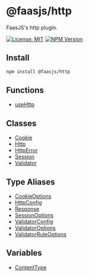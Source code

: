 # @faasjs/http

FaasJS's http plugin.

[![License: MIT](https://img.shields.io/npm/l/@faasjs/http.svg)](https://github.com/faasjs/faasjs/blob/main/packages/http/LICENSE)
[![NPM Version](https://img.shields.io/npm/v/@faasjs/http.svg)](https://www.npmjs.com/package/@faasjs/http)

## Install

```sh
npm install @faasjs/http
```

## Functions

- [useHttp](functions/useHttp.md)

## Classes

- [Cookie](classes/Cookie.md)
- [Http](classes/Http.md)
- [HttpError](classes/HttpError.md)
- [Session](classes/Session.md)
- [Validator](classes/Validator.md)

## Type Aliases

- [CookieOptions](type-aliases/CookieOptions.md)
- [HttpConfig](type-aliases/HttpConfig.md)
- [Response](type-aliases/Response.md)
- [SessionOptions](type-aliases/SessionOptions.md)
- [ValidatorConfig](type-aliases/ValidatorConfig.md)
- [ValidatorOptions](type-aliases/ValidatorOptions.md)
- [ValidatorRuleOptions](type-aliases/ValidatorRuleOptions.md)

## Variables

- [ContentType](variables/ContentType.md)
